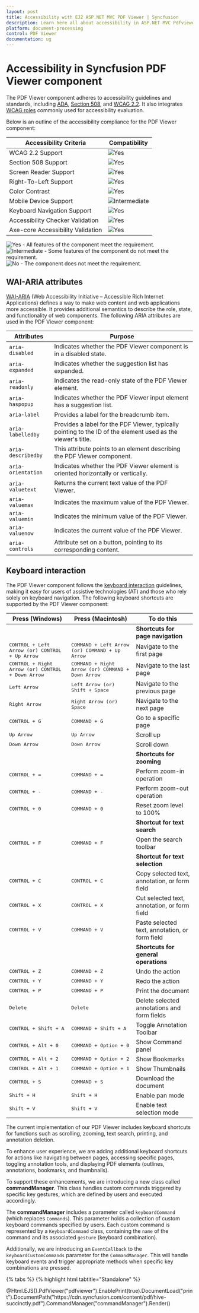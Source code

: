 ```yaml
---
layout: post
title: Accessibility with EJ2 ASP.NET MVC PDF Viewer | Syncfusion
description: Learn here all about accessibility in ASP.NET MVC Pdfviewer component of Syncfusion Essential JS 2 and more.
platform: document-processing
control: PDF Viewer
documentation: ug
---
```

# Accessibility in Syncfusion PDF Viewer component

The PDF Viewer component adheres to accessibility guidelines and standards, including [ADA](https://www.ada.gov/), [Section 508](https://www.section508.gov/), and [WCAG 2.2](https://www.w3.org/TR/WCAG22/). It also integrates [WCAG roles](https://www.w3.org/TR/wai-aria/#roles) commonly used for accessibility evaluation.

Below is an outline of the accessibility compliance for the PDF Viewer component:

| Accessibility Criteria | Compatibility |
| --- | --- |
| WCAG 2.2 Support | <img src="https://cdn.syncfusion.com/content/images/documentation/full.png" alt="Yes"> |
| Section 508 Support | <img src="https://cdn.syncfusion.com/content/images/documentation/full.png" alt="Yes"> |
| Screen Reader Support | <img src="https://cdn.syncfusion.com/content/images/documentation/full.png" alt="Yes"> |
| Right-To-Left Support | <img src="https://cdn.syncfusion.com/content/images/documentation/full.png" alt="Yes"> |
| Color Contrast | <img src="https://cdn.syncfusion.com/content/images/documentation/full.png" alt="Yes"> |
| Mobile Device Support | <img src="https://cdn.syncfusion.com/content/images/documentation/partial.png" alt="Intermediate"> |
| Keyboard Navigation Support | <img src="https://cdn.syncfusion.com/content/images/documentation/full.png" alt="Yes"> |
| Accessibility Checker Validation | <img src="https://cdn.syncfusion.com/content/images/documentation/full.png" alt="Yes"> |
| Axe-core Accessibility Validation | <img src="https://cdn.syncfusion.com/content/images/documentation/full.png" alt="Yes"> |

<style>
    .post .post-content img {
        display: inline-block;
        margin: 0.5em 0;
    }
</style>
<div><img src="https://cdn.syncfusion.com/content/images/documentation/full.png" alt="Yes"> - All features of the component meet the requirement.</div>

<div><img src="https://cdn.syncfusion.com/content/images/documentation/partial.png" alt="Intermediate"> - Some features of the component do not meet the requirement.</div>

<div><img src="https://cdn.syncfusion.com/content/images/documentation/not-supported.png" alt="No"> - The component does not meet the requirement.</div>

## WAI-ARIA attributes

[WAI-ARIA](https://www.w3.org/WAI/ARIA/apg/patterns/alert/) (Web Accessibility Initiative – Accessible Rich Internet Applications) defines a way to make web content and web applications more accessible. It provides additional semantics to describe the role, state, and functionality of web components. The following ARIA attributes are used in the PDF Viewer component:

| Attributes | Purpose |
| --- | --- |
| `aria-disabled` | Indicates whether the PDF Viewer component is in a disabled state. |
| `aria-expanded` | Indicates whether the suggestion list has expanded. |
| `aria-readonly` | Indicates the read-only state of the PDF Viewer element. |
| `aria-haspopup` | Indicates whether the PDF Viewer input element has a suggestion list. |
| `aria-label` | Provides a label for the breadcrumb item. |
| `aria-labelledby` | Provides a label for the PDF Viewer, typically pointing to the ID of the element used as the viewer's title. |
| `aria-describedby` | This attribute points to an element describing the PDF Viewer component. |
| `aria-orientation` | Indicates whether the PDF Viewer element is oriented horizontally or vertically. |
| `aria-valuetext` | Returns the current text value of the PDF Viewer. |
| `aria-valuemax` | Indicates the maximum value of the PDF Viewer. |
| `aria-valuemin` | Indicates the minimum value of the PDF Viewer. |
| `aria-valuenow` | Indicates the current value of the PDF Viewer. |
| `aria-controls` | Attribute set on a button, pointing to its corresponding content. |

## Keyboard interaction

The PDF Viewer component follows the [keyboard interaction](https://www.w3.org/WAI/ARIA/apg/patterns/alert/#keyboardinteraction) guidelines, making it easy for users of assistive technologies (AT) and those who rely solely on keyboard navigation. The following keyboard shortcuts are supported by the PDF Viewer component:

| **Press (Windows)** | **Press (Macintosh)** | **To do this** |
| --- | --- | --- |
| | | **Shortcuts for page navigation** |
| <kbd>CONTROL + Left Arrow (or) CONTROL + Up Arrow</kbd> | <kbd>COMMAND + Left Arrow (or) COMMAND + Up Arrow</kbd> | Navigate to the first page |
| <kbd>CONTROL + Right Arrow (or) CONTROL + Down Arrow</kbd> | <kbd>COMMAND + Right Arrow (or) COMMAND + Down Arrow</kbd> | Navigate to the last page |
| <kbd>Left Arrow</kbd> | <kbd>Left Arrow (or) Shift + Space</kbd> | Navigate to the previous page |
| <kbd>Right Arrow</kbd> | <kbd>Right Arrow (or) Space</kbd> | Navigate to the next page |
| <kbd>CONTROL + G</kbd> | <kbd>COMMAND + G</kbd> | Go to a specific page |
| <kbd>Up Arrow</kbd> | <kbd>Up Arrow</kbd> | Scroll up |
| <kbd>Down Arrow</kbd> | <kbd>Down Arrow</kbd> | Scroll down |
| | | **Shortcuts for zooming** |
| <kbd>CONTROL + =</kbd> | <kbd>COMMAND + =</kbd> | Perform zoom-in operation |
| <kbd>CONTROL + -</kbd> | <kbd>COMMAND + -</kbd> | Perform zoom-out operation |
| <kbd>CONTROL + 0</kbd> | <kbd>COMMAND + 0</kbd> | Reset zoom level to 100% |
| | | **Shortcut for text search** |
| <kbd>CONTROL + F</kbd> | <kbd>COMMAND + F</kbd> | Open the search toolbar |
| | | **Shortcut for text selection** |
| <kbd>CONTROL + C</kbd> | <kbd>CONTROL + C</kbd> | Copy selected text, annotation, or form field |
| <kbd>CONTROL + X</kbd> | <kbd>CONTROL + X</kbd> | Cut selected text, annotation, or form field |
| <kbd>CONTROL + V</kbd> | <kbd>COMMAND + V</kbd> | Paste selected text, annotation, or form field |
| | | **Shortcuts for general operations** |
| <kbd>CONTROL + Z</kbd> | <kbd>COMMAND + Z</kbd> | Undo the action |
| <kbd>CONTROL + Y</kbd> | <kbd>COMMAND + Y</kbd> | Redo the action |
| <kbd>CONTROL + P</kbd> | <kbd>COMMAND + P</kbd> | Print the document |
| <kbd>Delete</kbd> | <kbd>Delete</kbd> | Delete selected annotations and form fields |
| <kbd>CONTROL + Shift + A</kbd> | <kbd>COMMAND + Shift + A</kbd> | Toggle Annotation Toolbar |
| <kbd>CONTROL + Alt + 0</kbd> | <kbd>COMMAND + Option + 0</kbd> | Show Command panel |
| <kbd>CONTROL + Alt + 2</kbd> | <kbd>COMMAND + Option + 2</kbd> | Show Bookmarks |
| <kbd>CONTROL + Alt + 1</kbd> | <kbd>COMMAND + Option + 1</kbd> | Show Thumbnails |
| <kbd>CONTROL + S</kbd> | <kbd>COMMAND + S</kbd> | Download the document |
| <kbd>Shift + H</kbd> | <kbd>Shift + H</kbd> | Enable pan mode |
| <kbd>Shift + V</kbd> | <kbd>Shift + V</kbd> | Enable text selection mode |

The current implementation of our PDF Viewer includes keyboard shortcuts for functions such as scrolling, zooming, text search, printing, and annotation deletion.

To enhance user experience, we are adding additional keyboard shortcuts for actions like navigating between pages, accessing specific pages, toggling annotation tools, and displaying PDF elements (outlines, annotations, bookmarks, and thumbnails).

To support these enhancements, we are introducing a new class called **commandManager**. This class handles custom commands triggered by specific key gestures, which are defined by users and executed accordingly.

The **commandManager** includes a parameter called `keyboardCommand` (which replaces `Commands`). This parameter holds a collection of custom keyboard commands specified by users. Each custom command is represented by a `KeyboardCommand` class, containing the `name` of the command and its associated `gesture` (keyboard combination).

Additionally, we are introducing an `EventCallback` to the `keyboardCustomCommands` parameter for the `CommandManager`. This will handle keyboard events and trigger appropriate methods when specific key combinations are pressed.

{% tabs %}
{% highlight html tabtitle="Standalone" %}

<div style="width:100%;height:600px">
    @Html.EJS().PdfViewer("pdfviewer").EnablePrint(true).DocumentLoad("print").DocumentPath("https://cdn.syncfusion.com/content/pdf/hive-succinctly.pdf").CommandManager("commandManager").Render()
</div>

<script>
    function commandManager() {
       keyboardCommand: [{
            name: 'customCopy',
            gesture: {
                pdfKeys: PdfKeys.G,
                modifierKeys: ModifierKeys.Shift | ModifierKeys.Alt
               }
            },
            {
            name: 'customPaste',
            gesture: {
                pdfKeys: PdfKeys.H,
                modifierKeys: ModifierKeys.Shift | ModifierKeys.Alt
               }
            },
            {
            name: 'customCut',
            gesture: {
                pdfKeys: PdfKeys.Z,
                modifierKeys: ModifierKeys.Control
               }
            },
            {
            name: 'customSelectAll',
            gesture: {
                pdfKeys: PdfKeys.E,
                modifierKeys: ModifierKeys.Control
               }
            },
        ]
    }
</script>

{% endhighlight %}
{% highlight html tabtitle="Server-Backed" %}

<div style="width:100%;height:600px">
    @Html.EJS().PdfViewer("pdfviewer").ServiceUrl(VirtualPathUtility.ToAbsolute("~/api/PdfViewer/")).EnablePrint(true).DocumentPath("https://cdn.syncfusion.com/content/pdf/hive-succinctly.pdf").CommandManager("commandManager").Render()
</div>

<script>
    function commandManager() {
       keyboardCommand: [{
            name: 'customCopy',
            gesture: {
                pdfKeys: PdfKeys.G,
                modifierKeys: ModifierKeys.Shift | ModifierKeys.Alt
               }
            },
            {
            name: 'customPaste',
            gesture: {
                pdfKeys: PdfKeys.H,
                modifierKeys: ModifierKeys.Shift | ModifierKeys.Alt
               }
            },
            {
            name: 'customCut',
            gesture: {
                pdfKeys: PdfKeys.Z,
                modifierKeys: ModifierKeys.Control
               }
            },
            {
            name: 'customSelectAll',
            gesture: {
                pdfKeys: PdfKeys.E,
                modifierKeys: ModifierKeys.Control
               }
            },
        ]
    }
</script>

{% endhighlight %}
{% endtabs %}

Each `keyboardCommand` object consists of a name property, specifying the `name` of the `custom command`, and a `gesture property`, defining the key gesture associated with the command.

For example, the first command named `customCopy` is associated with the **G** key and requires both the **Shift** and **Alt** modifier keys to be pressed simultaneously.

Additionally, there's an explanation of the key modifiers used in the gestures:

* Ctrl corresponds to the Control key, represented by the value `1`.
* Alt corresponds to the Alt key, represented by the value `2`.
* Shift corresponds to the Shift key, represented by the value `4`.
* Meta corresponds to the Command key on macOS or the Windows key on Windows, represented by the value `8`.

This setup allows users to perform custom actions within the PDF viewer by pressing specific key combinations, enhancing the user experience and providing more efficient navigation and interaction options.

## Ensuring accessibility

The PDF Viewer component's accessibility levels are ensured through an [accessibility-checker](https://www.npmjs.com/package/accessibility-checker) and [axe-core](https://www.npmjs.com/package/axe-core) software tools during automated testing.

N> Follow the steps provided in the [link](https://help.syncfusion.com/document-processing/pdf/pdf-viewer/asp-net-mvc/getting-started) to create a simple PDF Viewer sample.
